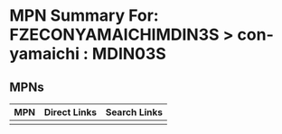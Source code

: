 



# MPN Summary For: FZECONYAMAICHIMDIN3S > con-yamaichi : MDIN03S

## MPNs
  

|MPN|Direct Links|Search Links|
| :--- | :--- | :--- |
||||

